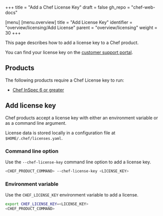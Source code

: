 +++
title = "Add a Chef License Key"
draft = false
gh_repo = "chef-web-docs"

[menu]
  [menu.overview]
    title = "Add License Key"
    identifier = "overview/licensing/Add License"
    parent = "overview/licensing"
    weight = 30
+++

This page describes how to add a license key to a Chef product.

You can find your license key on the [customer support portal](https://community.progress.com/s/products-list).

## Products

The following products require a Chef License key to run:

- [Chef InSpec 6 or greater](/inspec/license/)

## Add license key

Chef products accept a license key with either an environment variable or as a command line argument.

License data is stored locally in a configuration file at `$HOME/.chef/licenses.yaml`.

### Command line option

Use the `--chef-license-key` command line option to add a license key.

```sh
<CHEF_PRODUCT_COMMAND> --chef-license-key <LICENSE_KEY>
```

### Environment variable

Use the `CHEF_LICENSE_KEY` environment variable to add a license.

```sh
export CHEF_LICENSE_KEY=<LICENSE_KEY>
<CHEF_PRODUCT_COMMAND>
```
